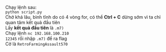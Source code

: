 Chạy lệnh sau: <br/>
<code>python script.py</code><br/>
Chờ khá lâu, bình tĩnh do có 4 vòng for, có thể <strong>Ctrl + C</strong> dừng sớm vì ta chỉ quan tâm kết quả đầu tiên <br/>
Lấy <strong>kết quả đầu tiên </strong>là <code>.m7)</code> <br/>
Chạy lệnh <code>nc 192.168.100.210 12345</code> rồi nhập <code>.m7)</code> để ra flag<br/>
Cờ là <code>RetroFarmingAssault570</code>
